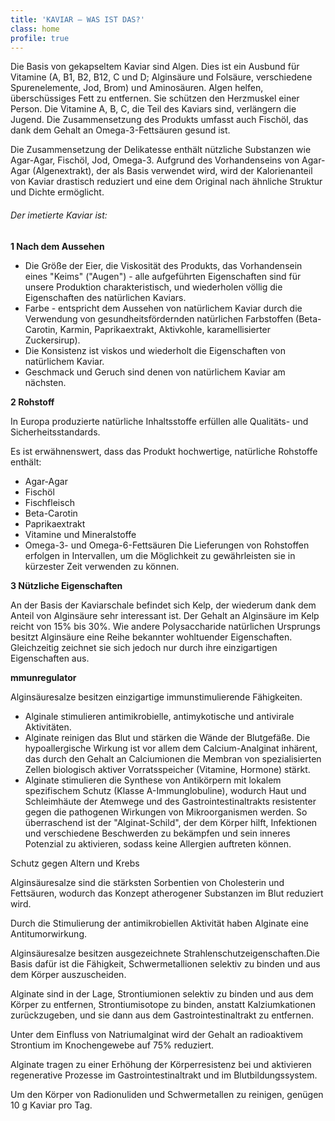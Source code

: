 ```yaml
---
title: 'KAVIAR – WAS IST DAS?'
class: home
profile: true
---
```


Die Basis von gekapseltem Kaviar sind Algen. 
Dies ist ein Ausbund für Vitamine (A, B1, B2, B12, C und D; Alginsäure und Folsäure, verschiedene Spurenelemente, Jod, Brom) und Aminosäuren. 
Algen helfen, überschüssiges Fett zu entfernen. 
Sie schützen den Herzmuskel einer Person. 
Die Vitamine A, B, C, die Teil des Kaviars sind, verlängern die Jugend. Die Zusammensetzung des Produkts umfasst auch Fischöl, das dank dem Gehalt an Omega-3-Fettsäuren gesund ist.


Die Zusammensetzung der Delikatesse enthält nützliche Substanzen wie Agar-Agar, Fischöl, Jod, Omega-3. 
Aufgrund des Vorhandenseins von Agar-Agar (Algenextrakt), der als Basis verwendet wird, wird der Kalorienanteil von Kaviar drastisch reduziert und eine dem Original nach ähnliche Struktur und Dichte ermöglicht.

###### Der imetierte Kaviar ist:

**1 Nach dem Aussehen**

*  Die Größe der Eier, die Viskosität des Produkts, das Vorhandensein eines "Keims" ("Augen") - alle aufgeführten Eigenschaften sind für unsere Produktion charakteristisch, und wiederholen völlig die Eigenschaften des natürlichen Kaviars. 
*  Farbe - entspricht dem Aussehen von natürlichem Kaviar durch die Verwendung von gesundheitsfördernden natürlichen Farbstoffen
(Beta-Carotin, Karmin, Paprikaextrakt, Aktivkohle, karamellisierter Zuckersirup).
*  Die Konsistenz ist viskos und wiederholt die Eigenschaften von natürlichem Kaviar.
*  Geschmack und Geruch sind denen von natürlichem Kaviar am nächsten.
    

**2 Rohstoff**

In Europa produzierte natürliche Inhaltsstoffe erfüllen alle Qualitäts- und Sicherheitsstandards. 

Es ist erwähnenswert, dass das Produkt hochwertige, natürliche Rohstoffe enthält:
*   Agar-Agar
*   Fischöl
*   Fischfleisch
*   Beta-Carotin
*   Paprikaextrakt
*   Vitamine und Mineralstoffe
*   Omega-3- und Omega-6-Fettsäuren 
Die Lieferungen von Rohstoffen erfolgen in Intervallen, um die Möglichkeit zu gewährleisten sie in kürzester Zeit  verwenden zu können.

**3 Nützliche Eigenschaften**

An der Basis der Kaviarschale befindet sich Kelp, der wiederum dank dem Anteil von Alginsäure sehr interessant ist. 
Der Gehalt an Alginsäure im Kelp reicht von 15% bis 30%. 
Wie andere Polysaccharide natürlichen Ursprungs besitzt Alginsäure eine Reihe bekannter wohltuender Eigenschaften. Gleichzeitig zeichnet sie sich jedoch nur durch ihre einzigartigen Eigenschaften aus.

**mmunregulator**

Alginsäuresalze besitzen einzigartige immunstimulierende Fähigkeiten.   
* Alginale stimulieren antimikrobielle, antimykotische und antivirale Aktivitäten. 
* Alginate reinigen das Blut und stärken die Wände der Blutgefäße.
Die hypoallergische Wirkung ist vor allem dem Calcium-Analginat inhärent, das durch den Gehalt an Calciumionen die Membran von spezialisierten Zellen biologisch aktiver Vorratsspeicher (Vitamine, Hormone) stärkt. 
* Alginate stimulieren die Synthese von Antikörpern mit lokalem spezifischem Schutz (Klasse A-Immunglobuline), wodurch Haut und Schleimhäute der Atemwege und des Gastrointestinaltrakts resistenter gegen die pathogenen Wirkungen von Mikroorganismen werden. 
So überraschend ist der "Alginat-Schild", der dem Körper hilft, Infektionen und verschiedene Beschwerden zu bekämpfen und sein inneres Potenzial zu aktivieren, sodass keine Allergien auftreten können.

  
Schutz gegen Altern und Krebs

Alginsäuresalze sind die stärksten Sorbentien von Cholesterin und Fettsäuren, wodurch das Konzept atherogener Substanzen im Blut reduziert wird. 

Durch die Stimulierung der antimikrobiellen Aktivität haben Alginate eine Antitumorwirkung. 

Alginsäuresalze besitzen ausgezeichnete Strahlenschutzeigenschaften.Die Basis dafür ist die Fähigkeit, Schwermetallionen selektiv zu binden und aus dem Körper auszuscheiden. 

Alginate sind in der Lage, Strontiumionen selektiv zu binden und aus dem Körper zu entfernen, Strontiumisotope zu binden, anstatt Kalziumkationen zurückzugeben, und sie dann aus dem Gastrointestinaltrakt zu entfernen. 

Unter dem Einfluss von Natriumalginat wird der Gehalt an radioaktivem Strontium im Knochengewebe auf 75% reduziert. 

Alginate tragen zu einer Erhöhung der Körperresistenz bei und aktivieren regenerative Prozesse im Gastrointestinaltrakt und im Blutbildungssystem. 

Um den Körper von Radionuliden und Schwermetallen zu reinigen, genügen 10 g Kaviar pro Tag.